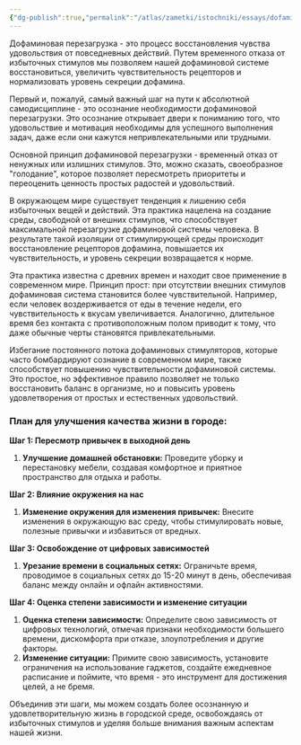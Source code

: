 ```yaml
---
{"dg-publish":true,"permalink":"/atlas/zametki/istochniki/essays/dofaminovaya-perezagruzka/","tags":["essay","post"],"noteIcon":"","created":"2024-04-12T15:10:45.616+05:00"}
---
```



Дофаминовая перезагрузка - это процесс восстановления чувства удовольствия от повседневных действий. Путем временного отказа от избыточных стимулов мы позволяем нашей дофаминовой системе восстановиться, увеличить чувствительность рецепторов и нормализовать уровень секреции дофамина.

Первый и, пожалуй, самый важный шаг на пути к абсолютной самодисциплине - это осознание необходимости дофаминовой перезагрузки. Это осознание открывает двери к пониманию того, что удовольствие и мотивация необходимы для успешного выполнения задач, даже если они кажутся непривлекательными или трудными.

Основной принцип дофаминовой перезагрузки - временный отказ от ненужных или излишних стимулов. Это, можно сказать, своеобразное "голодание", которое позволяет пересмотреть приоритеты и переоценить ценность простых радостей и удовольствий.
  
В окружающем мире существует тенденция к лишению себя избыточных вещей и действий. Эта практика нацелена на создание среды, свободной от внешних стимулов, что способствует максимальной перезагрузке дофаминовой системы человека. В результате такой изоляции от стимулирующей среды происходит восстановление рецепторов дофамина, повышается их чувствительность, и уровень секреции возвращается к норме.

Эта практика известна с древних времен и находит свое применение в современном мире. Принцип прост: при отсутствии внешних стимулов дофаминовая система становится более чувствительной. Например, если человек воздерживается от еды в течение недели, его чувствительность к вкусам увеличивается. Аналогично, длительное время без контакта с противоположным полом приводит к тому, что даже обычные черты становятся привлекательными.

Избегание постоянного потока дофаминовых стимуляторов, которые часто бомбардируют сознание в современном мире, также способствует повышению чувствительности дофаминовой системы. Это простое, но эффективное правило позволяет не только восстановить баланс в организме, но и повысить уровень удовлетворения от простых и естественных удовольствий.

### План для улучшения качества жизни в городе:
**Шаг 1: Пересмотр привычек в выходной день**

1. **Улучшение домашней обстановки:** Проведите уборку и перестановку мебели, создавая комфортное и приятное пространство для отдыха и работы.

**Шаг 2: Влияние окружения на нас**

1. **Изменение окружения для изменения привычек:** Внесите изменения в окружающую вас среду, чтобы стимулировать новые, полезные привычки и избавиться от вредных.

**Шаг 3: Освобождение от цифровых зависимостей**

1. **Урезание времени в социальных сетях:** Ограничьте время, проводимое в социальных сетях до 15-20 минут в день, обеспечивая баланс между онлайн и офлайн активностями.

**Шаг 4: Оценка степени зависимости и изменение ситуации**

1. **Оценка степени зависимости:** Определите свою зависимость от цифровых технологий, отмечая признаки необходимости большего времени, дискомфорта при отказе, злоупотребления и другие факторы.
2. **Изменение ситуации:** Примите свою зависимость, установите ограничения на использование гаджетов, создайте ежедневное расписание и поймите, что время - это инструмент для достижения целей, а не бремя.

Объединив эти шаги, мы можем создать более осознанную и удовлетворительную жизнь в городской среде, освобождаясь от избыточных стимулов и уделяя больше внимания важным аспектам нашей жизни.